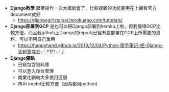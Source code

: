 * **Django教學**
跟著操作一次大概就會了，比較複雜的功能要用在上網看官方document就好
    * https://djangogirlstaipei.herokuapp.com/tutorials/
* **Django部署到GCP**
是也可以把Django部署到heroku上啦，但我覺得GCP比較方便，而且我github上Django的repo內已經有要部署在GCP上所需要的資料，可以不用自己重用
    * https://happyhand.github.io/2018/12/04/Python-隨手筆記-把-Django-丟到雲端去-╯°▽°-╯/
* **Django優點**
    * 已經包含資料庫
    * 可以登入後台管理
    * 商業化網站大多使用這個
    * 串AI model比較方便（因為都用python)
